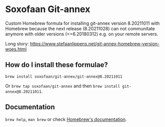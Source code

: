 # Soxofaan Git-annex

Custom Homebrew formula for installing git-annex 
version 8.20211011 with Homebrew 
because the next release (8.20211028) can not communitate anymore
with older versions (<=6.20180312) e.g. on your remote servers.

Long story: https://www.stefaanlippens.net/git-annex-homebrew-version-woes.html


## How do I install these formulae?

`brew install soxofaan/git-annex/git-annex@8.20211011`

Or `brew tap soxofaan/git-annex` and then `brew install git-annex@8.20211011`.

## Documentation

`brew help`, `man brew` or check [Homebrew's documentation](https://docs.brew.sh).

